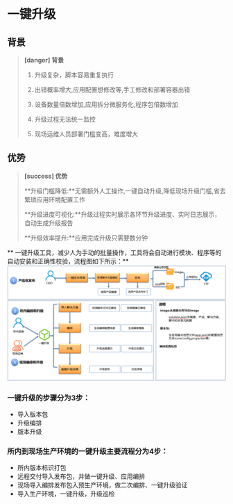 # 一键升级

## 背景

> **\[danger\] 背景**
>
> 1. 升级复杂，脚本容易重复执行
>
> 2. 出错概率增大,应用配置想修改等,手工修改和部署容器出错
>
> 3. 设备数量倍数增加,应用拆分微服务化,程序包倍数增加
>
> 4. 升级过程无法统一监控
>
> 5. 现场运维人员部署门槛变高，难度增大

## 优势

> **\[success\] 优势**
>
> **升级门槛降低:**无需额外人工操作,一键自动升级,降低现场升级门槛,省去繁琐应用环境配置工作
>
> **升级进度可视化:**升级过程实时展示各环节升级进度、实时日志展示，自动生成升级报告
>
> **升级效率提升:**应用完成升级只需要数分钟

** 一键升级工具，减少人为手动的批量操作，工具将会自动进行模块、程序等的自动安装和正确性校验，流程图如下所示：**
![](/yi-jian-sheng-ji/yi-jian-sheng-ji-liu-cheng.png)
### 一键升级的步骤分为3步：
* 导入版本包
* 升级编排
* 版本升级

### 所内到现场生产环境的一键升级主要流程分为4步：

* 所内版本标识打包
* 远程交付导入发布包，并做一键升级、应用编排
* 现场导入编排发布包入预生产环境，做二次编排、一键升级验证
* 导入生产环境，一键升级，升级巡检


